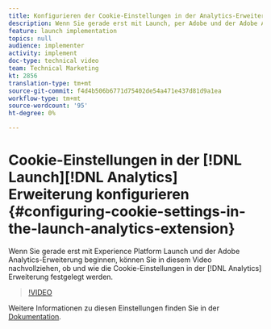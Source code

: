 ```yaml
---
title: Konfigurieren der Cookie-Einstellungen in der Analytics-Erweiterung starten
description: Wenn Sie gerade erst mit Launch, per Adobe und der Adobe Analytics-Erweiterung beginnen, hilft Ihnen dieses Video, zu verstehen, ob und wie Sie die Cookie-Einstellungen in der Analytics-Erweiterung festlegen.
feature: launch implementation
topics: null
audience: implementer
activity: implement
doc-type: technical video
team: Technical Marketing
kt: 2856
translation-type: tm+mt
source-git-commit: f4d4b506b6771d75402de54a471e437d81d9a1ea
workflow-type: tm+mt
source-wordcount: '95'
ht-degree: 0%

---
```



# Cookie-Einstellungen in der [!DNL Launch][!DNL Analytics] Erweiterung konfigurieren {#configuring-cookie-settings-in-the-launch-analytics-extension}

Wenn Sie gerade erst mit Experience Platform Launch und der Adobe Analytics-Erweiterung beginnen, können Sie in diesem Video nachvollziehen, ob und wie die Cookie-Einstellungen in der [!DNL Analytics] Erweiterung festgelegt werden.

>[!VIDEO](https://video.tv.adobe.com/v/27212/?quality=9)

Weitere Informationen zu diesen Einstellungen finden Sie in der [Dokumentation](https://docs.adobelaunch.com/extension-reference/web/adobe-analytics-extension#cookies).
